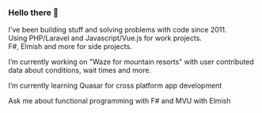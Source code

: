 ### Hello there 👋

I've been building stuff and solving problems with code since 2011.  
Using PHP/Laravel and Javascript/Vue.js for work projects.  
F#, Elmish and more for side projects.  

I’m currently working on "Waze for mountain resorts" with user contributed data about conditions, wait times and more.

I’m currently learning Quasar for cross platform app development  

Ask me about functional programming with F# and MVU with Elmish
